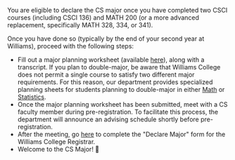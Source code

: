 You are eligible to declare the CS major once you have completed two CSCI courses (including CSCI 136) and MATH 200 (or a more advanced replacement, specifically MATH 328, 334, or 341).

Once you have done so (typically by the end of your second year at Williams), proceed with the following steps:

- Fill out a major planning worksheet (available [here](http://sysnet.cs.williams.edu/~jeannie/advising/cs-planning-sheet-s24.pdf)), along with a transcript. If you plan to double-major, be aware that Williams College does not permit a single course to satisfy two different major requirements. For this reason, our department provides specialized planning sheets for students planning to double-major in either [Math](http://sysnet.cs.williams.edu/~jeannie/advising/cs-math-planning-sheet-s24.pdf) or [Statistics](http://sysnet.cs.williams.edu/~jeannie/advising/cs-stat-planning-sheet-s24.pdf).
- Once the major planning worksheet has been submitted, meet with a CS faculty member during pre-registration. To facilitate this process, the department will announce an advising schedule shortly before pre-registration.
- After the meeting, go [here](https://williamscollege.formstack.com/forms/declare_major) to complete the "Declare Major" form for the Williams College Registrar.
- Welcome to the CS Major! 🎈

